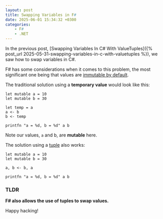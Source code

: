 ```yaml
---
layout: post
title: Swapping Variables in F#
date: 2025-06-01 15:34:32 +0300
categories:
    - F#
    - .NET
---
```


In the previous post, [Swapping Variables In C# With ValueTuples]({% post_url 2025-05-31-swapping-variables-in-c-with-valuetuples %}), we saw how to swap variables in C#.

F# has some considerations when it comes to this problem, the most significant one being that values are [immutable by default](https://www.compositional-it.com/news-blog/immutable-data-structures-in-f/).

The traditional solution using a **temporary value** would look like this:

```F#
let mutable a = 10
let mutable b = 30

let temp = a
a <- b
b <- temp

printfn "a = %d, b = %d" a b
```

Note our values, `a` and b, are **mutable** here.

The solution using a [tuple](https://fsharpforfunandprofit.com/posts/tuples/) also works:

```F#
let mutable a = 10
let mutable b = 30

a, b <- b, a

printfn "a = %d, b = %d" a b
```

### TLDR

**F# also allows the use of tuples to swap values.**

Happy hacking!
